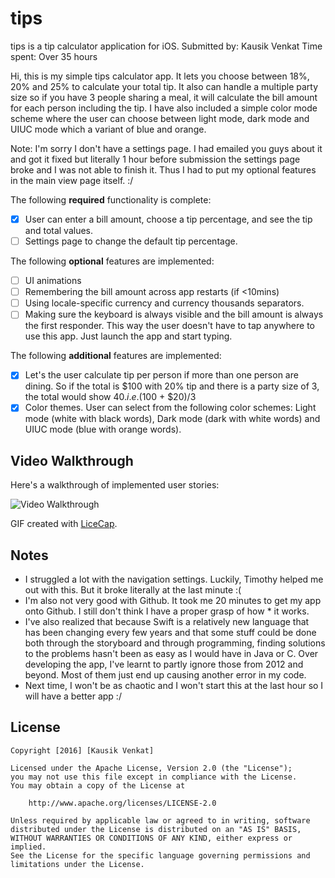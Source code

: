 # tips
tips is a tip calculator application for iOS.
Submitted by: Kausik Venkat
Time spent: Over 35 hours

Hi, this is my simple tips calculator app. It lets you choose between 18%, 20% and 25% to calculate your total tip. It also can handle a multiple party size so if you have 3 people sharing a meal, it will calculate the bill amount for each person including the tip. I have also included a simple color mode scheme where the user can choose between light mode, dark mode and UIUC mode which a variant of blue and orange.

Note: I'm sorry I don't have a settings page. I had emailed you guys about it and got it fixed but literally 1 hour before submission the settings page broke and I was not able to finish it. Thus I had to put my optional features in the main view page itself. :/

The following **required** functionality is complete:
* [x] User can enter a bill amount, choose a tip percentage, and see the tip and total values.
* [ ] Settings page to change the default tip percentage.

The following **optional** features are implemented:
* [ ] UI animations
* [ ] Remembering the bill amount across app restarts (if <10mins)
* [ ] Using locale-specific currency and currency thousands separators.
* [ ] Making sure the keyboard is always visible and the bill amount is always the first responder. This way the user doesn't have to tap anywhere to use this app. Just launch the app and start typing.

The following **additional** features are implemented:
* [x] Let's the user calculate tip per person if more than one person are dining. So if the total is $100 with 20% tip and there is a party size of 3, the total would show $40. i.e. ($100 + $20)/3
* [x] Color themes. User can select from the following color schemes: Light mode (white with black words), Dark mode (dark with white words) and UIUC mode (blue with orange words). 

## Video Walkthrough 
Here's a walkthrough of implemented user stories:

<img src='http://i.imgur.com/link/to/your/gif/file.gif' title='Video Walkthrough' width='' alt='Video Walkthrough' />

GIF created with [LiceCap](http://www.cockos.com/licecap/).

## Notes
* I struggled a lot with the navigation settings. Luckily, Timothy helped me out with this. But it broke literally at the last minute :( 
* I'm also not very good with Github. It took me 20 minutes to get my app onto Github. I still don't think I have a proper grasp of how * it works.
* I've also realized that because Swift is a relatively new language that has been changing every few years and that some stuff could be done both through the storyboard and through programming, finding solutions to the problems hasn't been as easy as I would have in Java or C. Over developing the app, I've learnt to partly ignore those from 2012 and beyond. Most of them just end up causing another error in my code. 
* Next time, I won't be as chaotic and I won't start this at the last hour so I will have a better app :/


## License

    Copyright [2016] [Kausik Venkat]

    Licensed under the Apache License, Version 2.0 (the "License");
    you may not use this file except in compliance with the License.
    You may obtain a copy of the License at

        http://www.apache.org/licenses/LICENSE-2.0

    Unless required by applicable law or agreed to in writing, software
    distributed under the License is distributed on an "AS IS" BASIS,
    WITHOUT WARRANTIES OR CONDITIONS OF ANY KIND, either express or implied.
    See the License for the specific language governing permissions and
    limitations under the License.
